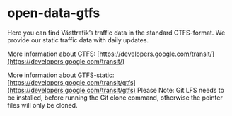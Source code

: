 ﻿# open-data-gtfs

Here you can find Västtrafik’s traffic data in the standard GTFS-format. We provide our static traffic data with daily updates.

More information about GTFS:
[https://developers.google.com/transit/](https://developers.google.com/transit/)

More information about GTFS-static:
[https://developers.google.com/transit/gtfs](https://developers.google.com/transit/gtfs)  Please Note: Git LFS needs to be installed, before running the Git clone command, otherwise the pointer files will only be cloned. 
